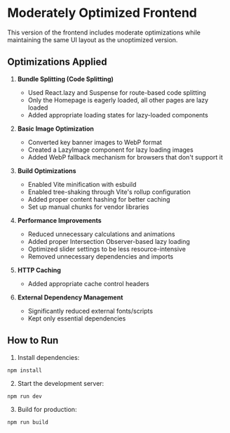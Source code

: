 # Moderately Optimized Frontend

This version of the frontend includes moderate optimizations while maintaining the same UI layout as the unoptimized version.

## Optimizations Applied

1. **Bundle Splitting (Code Splitting)**
   - Used React.lazy and Suspense for route-based code splitting
   - Only the Homepage is eagerly loaded, all other pages are lazy loaded
   - Added appropriate loading states for lazy-loaded components

2. **Basic Image Optimization**
   - Converted key banner images to WebP format
   - Created a LazyImage component for lazy loading images
   - Added WebP fallback mechanism for browsers that don't support it

3. **Build Optimizations**
   - Enabled Vite minification with esbuild
   - Enabled tree-shaking through Vite's rollup configuration
   - Added proper content hashing for better caching
   - Set up manual chunks for vendor libraries

4. **Performance Improvements**
   - Reduced unnecessary calculations and animations
   - Added proper Intersection Observer-based lazy loading
   - Optimized slider settings to be less resource-intensive
   - Removed unnecessary dependencies and imports

5. **HTTP Caching**
   - Added appropriate cache control headers

6. **External Dependency Management**
   - Significantly reduced external fonts/scripts
   - Kept only essential dependencies

## How to Run

1. Install dependencies:
```
npm install
```

2. Start the development server:
```
npm run dev
```

3. Build for production:
```
npm run build
```